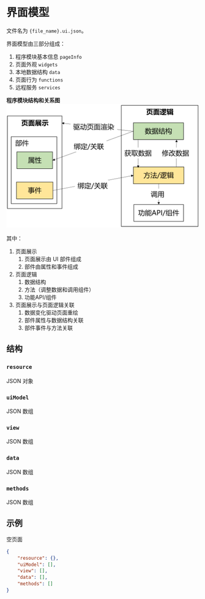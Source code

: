 # 界面模型

文件名为 `{file_name}.ui.json`。

界面模型由三部分组成：

1. 程序模块基本信息 `pageInfo`
2. 页面外观 `widgets`
3. 本地数据结构 `data`
4. 页面行为 `functions`
5. 远程服务 `services`

**程序模块结构和关系图**
![程序模块结构和关系图](../images/block_lang_program_structure.png)

其中：

1. 页面展示
   1. 页面展示由 UI 部件组成
   2. 部件由属性和事件组成
2. 页面逻辑
   1. 数据结构
   2. 方法（调整数据和调用组件）
   3. 功能API/组件
3. 页面展示与页面逻辑关联
   1. 数据变化驱动页面重绘
   2. 部件属性与数据结构关联
   3. 部件事件与方法关联

## 结构

### `resource`

JSON 对象

### `uiModel`

JSON 数组

### `view`

JSON 数组

### `data`

JSON 数组

### `methods`

JSON 数组

## 示例

空页面

```json
{
    "resource": {},
    "uiModel": [],
    "view": [],
    "data": [],
    "methods": []
}
```
